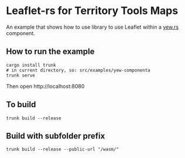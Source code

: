 # Leaflet-rs for Territory Tools Maps

An example that shows how to use library to use Leaflet within
a [yew.rs](https://yew.rs) component.

## How to run the example

```
cargo install trunk
# in current directory, so: src/examples/yew-componenta
trunk serve
```

Then open http://localhost:8080

## To build

```
trunk build --release
```

## Build with subfolder prefix
```
trunk build --release --public-url "/wasm/"
```

